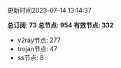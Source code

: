 更新时间2023-07-14 13:14:37

**总订阅: 73**
**总节点: 954**
**有效节点: 332**
- v2ray节点: 277
- trojan节点: 47
- ss节点: 8
